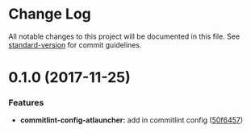# Change Log

All notable changes to this project will be documented in this file.
See [standard-version](https://github.com/conventional-changelog/standard-version) for commit guidelines.

<a name="0.1.0"></a>
# 0.1.0 (2017-11-25)


### Features

* **commitlint-config-atlauncher:** add in commitlint config ([50f6457](https://github.com/ATLauncher/style-guide/commit/50f6457))
